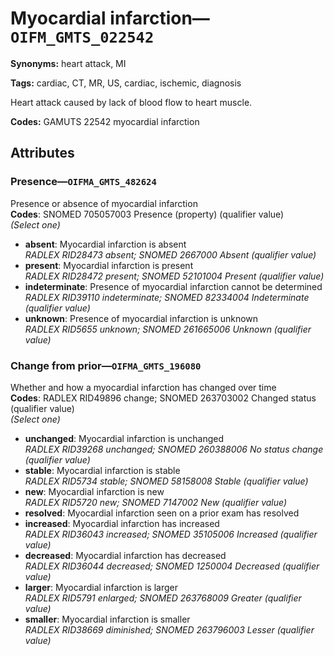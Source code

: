 # Myocardial infarction—`OIFM_GMTS_022542`

**Synonyms:** heart attack, MI

**Tags:** cardiac, CT, MR, US, cardiac, ischemic, diagnosis

Heart attack caused by lack of blood flow to heart muscle.

**Codes:** GAMUTS 22542 myocardial infarction

## Attributes

### Presence—`OIFMA_GMTS_482624`

Presence or absence of myocardial infarction  
**Codes**: SNOMED 705057003 Presence (property) (qualifier value)  
*(Select one)*

- **absent**: Myocardial infarction is absent  
_RADLEX RID28473 absent; SNOMED 2667000 Absent (qualifier value)_
- **present**: Myocardial infarction is present  
_RADLEX RID28472 present; SNOMED 52101004 Present (qualifier value)_
- **indeterminate**: Presence of myocardial infarction cannot be determined  
_RADLEX RID39110 indeterminate; SNOMED 82334004 Indeterminate (qualifier value)_
- **unknown**: Presence of myocardial infarction is unknown  
_RADLEX RID5655 unknown; SNOMED 261665006 Unknown (qualifier value)_

### Change from prior—`OIFMA_GMTS_196080`

Whether and how a myocardial infarction has changed over time  
**Codes**: RADLEX RID49896 change; SNOMED 263703002 Changed status (qualifier value)  
*(Select one)*

- **unchanged**: Myocardial infarction is unchanged  
_RADLEX RID39268 unchanged; SNOMED 260388006 No status change (qualifier value)_
- **stable**: Myocardial infarction is stable  
_RADLEX RID5734 stable; SNOMED 58158008 Stable (qualifier value)_
- **new**: Myocardial infarction is new  
_RADLEX RID5720 new; SNOMED 7147002 New (qualifier value)_
- **resolved**: Myocardial infarction seen on a prior exam has resolved  
- **increased**: Myocardial infarction has increased  
_RADLEX RID36043 increased; SNOMED 35105006 Increased (qualifier value)_
- **decreased**: Myocardial infarction has decreased  
_RADLEX RID36044 decreased; SNOMED 1250004 Decreased (qualifier value)_
- **larger**: Myocardial infarction is larger  
_RADLEX RID5791 enlarged; SNOMED 263768009 Greater (qualifier value)_
- **smaller**: Myocardial infarction is smaller  
_RADLEX RID38669 diminished; SNOMED 263796003 Lesser (qualifier value)_